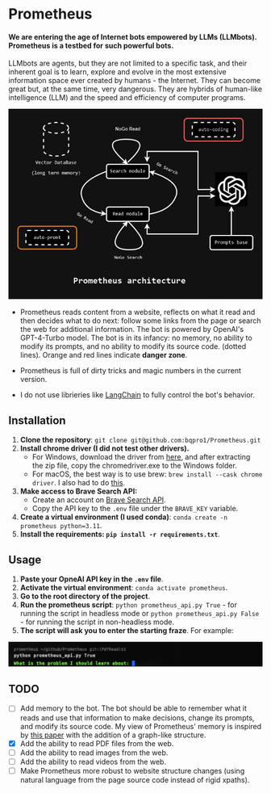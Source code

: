 # **Prometheus**
#### **We are entering the age of Internet bots empowered by LLMs (LLMbots). Prometheus is a testbed for such powerful bots**. 
LLMbots are agents, but they are not limited to a specific task, and their inherent goal is to learn, explore and evolve in the most extensive information space ever created by humans - the Internet. They can become great but, at the same time, very dangerous. They are hybrids of human-like intelligence (LLM) and the speed and efficiency of computer programs.

![image](./media/prometheus_flow.jpg)

- Prometheus reads content from a website, reflects on what it read and then decides what to do next: follow some links from the page or search the web for additional information. The bot is powered by OpenAI's GPT-4-Turbo model.
The bot is in its infancy: no memory, no ability to modify its prompts, and no ability to modify its source code. (dotted lines). Orange and red lines indicate **danger zone**.

- Prometheus is full of dirty tricks and magic numbers in the current version.
- I do not use librieries like [LangChain](https://python.langchain.com/docs/get_started/introduction) to fully control the bot's behavior.
## Installation
1. **Clone the repository**: `git clone git@github.com:bqpro1/Prometheus.git`
2. **Install chrome driver (I did not test other drivers).**
    - For Windows, download the driver from [here](https://googlechromelabs.github.io/chrome-for-testing/), and after extracting the zip file, copy the chromedriver.exe to the Windows folder.   
    - For macOS, the best way is to use brew: `brew install --cask chrome driver`. I also had to do [this](https://stackoverflow.com/questions/60362018/macos-catalinav-10-15-3-error-chromedriver-cannot-be-opened-because-the-de).
3. **Make access to Brave Search API:**
    - Create an account on [Brave Search API](https://brave.com/search/api/).
    - Copy the API key to the `.env` file under the `BRAVE_KEY` variable.
4. **Create a virtual environment (I used conda)**: `conda create -n prometheus python=3.11`. 
5. **Install the requirements: `pip install -r requirements.txt`**.

## Usage
1. **Paste your OpneAI API key in the `.env` file**.
2. **Activate the virtual environment**: `conda activate prometheus`.
3. **Go to the root directory of the project**.
4. **Run the prometheus script**: `python prometheus_api.py True` - for running the script in headless mode or `python prometheus_api.py False` - for running the script in non-headless mode.
5. **The script will ask you to enter the starting fraze**. For example:

![image](./media/terminal_screen.png)

## TODO
- [ ] Add memory to the bot. The bot should be able to remember what it reads and use that information to make decisions, change its prompts, and modify its source code. My view of Prometheus' memory is inspired by [this paper](https://arxiv.org/abs/2304.03442) with the addition of a graph-like structure.
- [X] Add the ability to read PDF files from the web.
- [ ] Add the ability to read images from the web.
- [ ] Add the ability to read videos from the web.
- [ ] Make Prometheus more robust to website structure changes (using natural language from the page source code instead of rigid xpaths).
